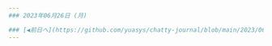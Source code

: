 ```yaml
---
### 2023年06月26日 (月)

### [◀️前日へ](https://github.com/yuasys/chatty-journal/blob/main/2023/06/2023-06-25.md)&emsp;&emsp;&emsp;&emsp;[翌日へ▶️](https://github.com/yuasys/chatty-journal/blob/main/2023/06/2023-06-27.md)
---
```



